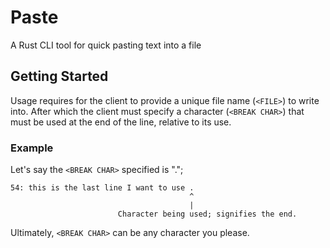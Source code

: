 # Paste

A Rust CLI tool for quick pasting text into a file

## Getting Started
Usage requires for the client to provide a unique file name (`<FILE>`) to write into. After which the client must specify a character (`<BREAK CHAR>`) that must be used at the end of the line, relative to its use.

### Example
Let's say the `<BREAK CHAR>` specified is ".";
```text
54: this is the last line I want to use .
                                        ^
                                        |
                        Character being used; signifies the end.
```
Ultimately, `<BREAK CHAR>` can be any character you please.
